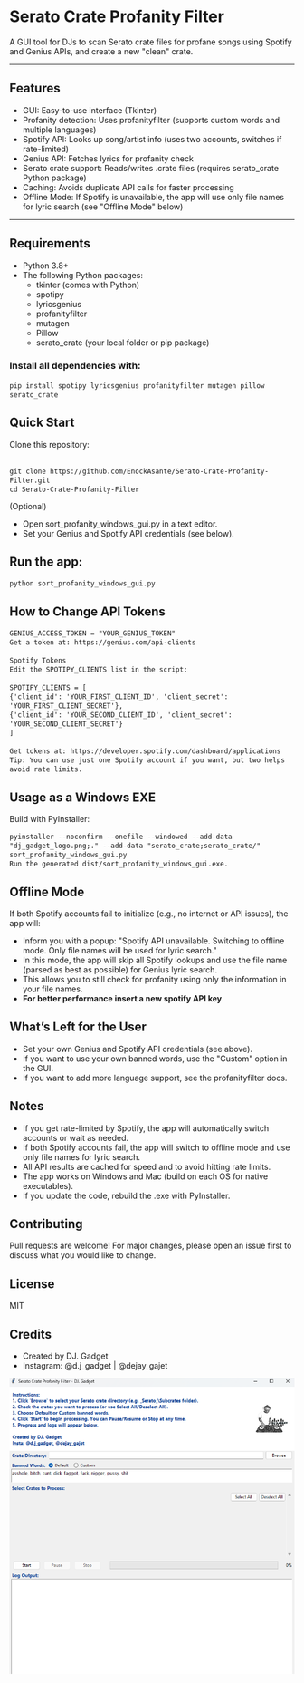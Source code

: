 # Serato Crate Profanity Filter

A GUI tool for DJs to scan Serato crate files for profane songs using Spotify and Genius APIs, and create a new "clean" crate.

---

## Features

- GUI: Easy-to-use interface (Tkinter)
- Profanity detection: Uses profanityfilter (supports custom words and multiple languages)
- Spotify API: Looks up song/artist info (uses two accounts, switches if rate-limited)
- Genius API: Fetches lyrics for profanity check
- Serato crate support: Reads/writes .crate files (requires serato_crate Python package)
- Caching: Avoids duplicate API calls for faster processing
- Offline Mode: If Spotify is unavailable, the app will use only file names for lyric search (see "Offline Mode" below)

---

## Requirements

- Python 3.8+
- The following Python packages:
  - tkinter (comes with Python)
  - spotipy
  - lyricsgenius
  - profanityfilter
  - mutagen
  - Pillow
  - serato_crate (your local folder or pip package)

### Install all dependencies with:
```shell
pip install spotipy lyricsgenius profanityfilter mutagen pillow serato_crate
```


## Quick Start
Clone this repository:
```shell

git clone https://github.com/EnockAsante/Serato-Crate-Profanity-Filter.git
cd Serato-Crate-Profanity-Filter

```

(Optional)
- Open sort_profanity_windows_gui.py in a text editor.
- Set your Genius and Spotify API credentials (see below).

## Run the app:
```shell
python sort_profanity_windows_gui.py
```



## How to Change API Tokens
```
GENIUS_ACCESS_TOKEN = "YOUR_GENIUS_TOKEN"
Get a token at: https://genius.com/api-clients

Spotify Tokens
Edit the SPOTIPY_CLIENTS list in the script:

SPOTIPY_CLIENTS = [
{'client_id': 'YOUR_FIRST_CLIENT_ID', 'client_secret': 'YOUR_FIRST_CLIENT_SECRET'},
{'client_id': 'YOUR_SECOND_CLIENT_ID', 'client_secret': 'YOUR_SECOND_CLIENT_SECRET'}
]

Get tokens at: https://developer.spotify.com/dashboard/applications
Tip: You can use just one Spotify account if you want, but two helps avoid rate limits.
```

## Usage as a Windows EXE
Build with PyInstaller:
```shell
pyinstaller --noconfirm --onefile --windowed --add-data "dj_gadget_logo.png;." --add-data "serato_crate;serato_crate/" sort_profanity_windows_gui.py
Run the generated dist/sort_profanity_windows_gui.exe.

```

## Offline Mode

If both Spotify accounts fail to initialize (e.g., no internet or API issues), the app will:
- Inform you with a popup:
  "Spotify API unavailable. Switching to offline mode. Only file names will be used for lyric search."
- In this mode, the app will skip all Spotify lookups and use the file name (parsed as best as possible) for Genius lyric search.
- This allows you to still check for profanity using only the information in your file names.
- **For better performance insert a new spotify API key**
## What’s Left for the User

- Set your own Genius and Spotify API credentials (see above).
- If you want to use your own banned words, use the "Custom" option in the GUI.
- If you want to add more language support, see the profanityfilter docs.

## Notes

- If you get rate-limited by Spotify, the app will automatically switch accounts or wait as needed.
- If both Spotify accounts fail, the app will switch to offline mode and use only file names for lyric search.
- All API results are cached for speed and to avoid hitting rate limits.
- The app works on Windows and Mac (build on each OS for native executables).
- If you update the code, rebuild the .exe with PyInstaller.

## Contributing

Pull requests are welcome! For major changes, please open an issue first to discuss what you would like to change.

## License
MIT

## Credits
- Created by DJ. Gadget
- Instagram: @d.j_gadget | @dejay_gajet

![img.png](img.png)